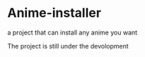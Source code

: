# Anime-installer
a project that can install any anime you want


The project is still under the devolopment 
